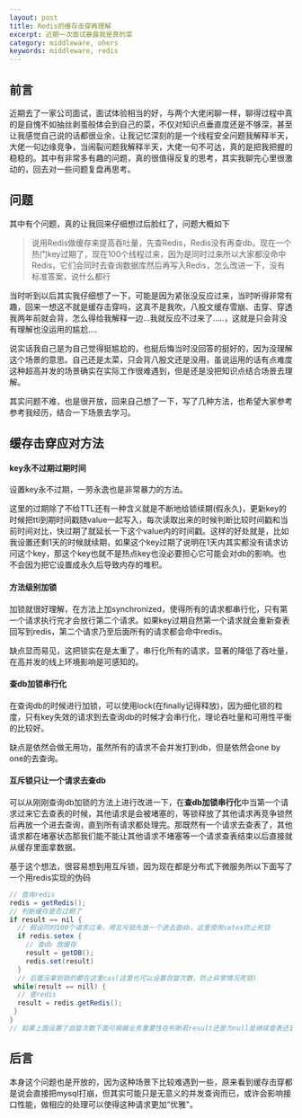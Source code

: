```yaml
---
layout: post
title: Redis的缓存击穿再理解
excerpt: 近期一次面试暴露我是真的菜
category: middleware, ohers 
keywords: middleware, redis
---
```


## 前言

近期去了一家公司面试，面试体验相当的好，与两个大佬闲聊一样，聊得过程中真的是自愧不如抽丝剥茧般体会到自己的菜，不仅对知识点垂直度还是不够深，甚至让我感觉自己说的话都很业余，让我记忆深刻的是一个线程安全问题我解释半天，大佬一句边缘竞争，当闹裂问题我解释半天，大佬一句不可达，真的是把我把握的稳稳的。其中有非常多有趣的问题，真的很值得反复的思考，其实我聊完心里很激动的，回去对一些问题复盘再思考。



## 问题

其中有个问题，真的让我回来仔细想过后脸红了，问题大概如下

> 说用Redis做缓存来提高吞吐量，先查Redis，Redis没有再查db。现在一个热门key过期了，现在100个线程过来，因为是同时过来所以大家都没命中Redis，它们会同时去查询数据库然后再写入Redis，怎么改进一下，没有标准答案，说什么都行

当时听到以后其实我仔细想了一下，可能是因为紧张没反应过来，当时听得非常有趣，回来一想这不就是缓存击穿吗，这真不是我吹，八股文缓存雪崩、击穿、穿透我两年前就会背，怎么得给我解释一边...我就反应不过来了.....，这就是只会背没有理解也没运用的尴尬....

说实话我自己是为自己觉得挺尴尬的，也挺后悔当时没回答的挺好的，因为没理解这个场景的意思。自己还是太菜，只会背八股文还是没用，虽说运用的话有点难度这种超高并发的场景确实在实际工作很难遇到，但是还是没把知识点结合场景去理解。

其实问题不难，也是很开放，回来自己想了一下，写了几种方法，也希望大家参考参考我经历，结合一下场景去学习。



## 缓存击穿应对方法

#### key永不过期过期时间

设置key永不过期，一劳永逸也是非常暴力的方法。

这里的过期除了不给TTL还有一种含义就是不断地给锁续期(假永久)，更新key的时候把ttl到期时间戳随value一起写入，每次读取出来的时候判断比较时间戳和当前时间对比，快过期了就延长一下这个value内的时间戳。这样的好处就是，比如我设置还剩1天的时候就续期，如果这个key过期了说明在1天内其实都没有请求访问这个key，那这个key也就不是热点key也没必要担心它可能会对db的影响。也不会因为把它设置成永久后导致内存的堆积。



#### 方法级别加锁

加锁就很好理解，在方法上加synchronized，使得所有的请求都串行化，只有第一个请求执行完才会放行第二个请求。如果key过期自然第一个请求就会重新查表回写到redis，第二个请求乃至后面所有的请求都会命中redis。

缺点显而易见，这把锁实在是太重了，串行化所有的请求，显著的降低了吞吐量，在高并发的线上环境影响是可感知的。



#### 查db加锁串行化

在查询db的时候进行加锁，可以使用lock(在finally记得释放)，因为细化锁的粒度，只有key失效的请求到去查询db的时候才会串行化，理论吞吐量和可用性平衡的比较好。

缺点是依然会做无用功，虽然所有的请求不会并发打到db，但是依然会one by one的去查询。



#### 互斥锁只让一个请求去查db

可以从刚刚查询db加锁的方法上进行改进一下，在**查db加锁串行化**中当第一个请求过来它去查表的时候，其他请求是会被堵塞的，等锁释放了其他请求再竞争锁然后再放一个进去查询，直到所有请求都处理完。那既然有一个请求去查表了，其他请求都在堵塞状态那我们能不能让其他请求不堵塞等一个请求查表结束以后直接就从缓存里面拿数据。

基于这个想法，很容易想到用互斥锁，因为现在都是分布式下微服务所以下面写了一个用redis实现的伪码

```java
// 查询redis
redis = getRedis();
// 判断缓存是否过期了
if result == nil {
  // 假设同时100个请求过来，用互斥锁先放一个进去查db，这里使用setex防止死锁
  if redis.setex {
    // 查db 放缓存
    result = getDB();
    redis.set(result)
  }
  // 后面没拿到锁的都在这里cas(这里也可以设置自旋次数，防止异常情况死锁)
 while(result == nill) {
  // 查redis
  result = redis.getRedis();
 }
}
// 如果上面设置了自旋次数下面可根据业务重要性在判断若result还是为null是继续查表还是直接返回fail
```



## 后言

本身这个问题也是开放的，因为这种场景下比较难遇到一些，原来看到缓存击穿都是说会直接把mysql打崩，但其实可能只是无意义的并发查询而已，或许会影响接口性能，做相应的处理可以使得这种请求更加“优雅"。